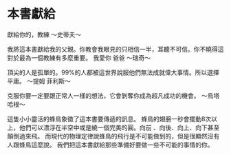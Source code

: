 # 本書獻給

獻給你的，教練 ～史蒂夫～

我將這本書獻給我的父親。你教會我眼見的只相信一半，耳聽不可信。你不曉得這對於最為一個教練有多麼重要。 我愛你 爸爸 ～瑞奇～

頂尖的人是孤單的。99%的人都被這世界說服他們無法成就偉大事情。所以選擇平庸。 ～提姆 菲利斯～

克服你要一定要跟正常人一樣的想法，它會剝奪你成為超凡成功的機會。 ～烏塔 哈根～

這隻小小靈活的蜂鳥象徵了這本書要傳遞的訊息。 蜂鳥的翅膀一秒會擺動8次以上，他們可以漂浮在半空中或是繞一個完美的圓。向前 、向後、向上、向下甚至顛倒過來飛。 而現代的物理定律說蜂鳥的飛行是不可能做到的，但是很顯然沒有人跟蜂鳥這麼說。 我們把這本書獻給那些準備好要做一些不可能的事情的你。

